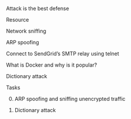 Attack is the best defense

Resource

Network sniffing

ARP spoofing

Connect to SendGrid’s SMTP relay using telnet

What is Docker and why is it popular?

Dictionary attack

Tasks

0. ARP spoofing and sniffing unencrypted traffic

1. Dictionary attack
